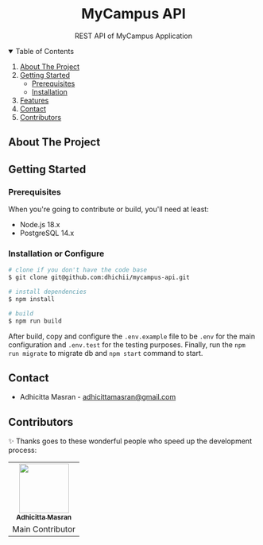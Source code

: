 <p align="center">
  <h1 align="center">MyCampus API</h1>

  <p align="center">
    REST API of MyCampus Application
  </p>
</p>

<!-- TABLE OF CONTENTS -->
<details open="open">
  <summary>Table of Contents</summary>
  <ol>
    <li>
      <a href="#about-the-project">About The Project</a>
    </li>
    <li>
      <a href="#getting-started">Getting Started</a>
      <ul>
        <li><a href="#prerequisites">Prerequisites</a></li>
        <li><a href="#installation">Installation</a></li>
      </ul>
    </li>
    <li><a href="#features">Features</a></li>
    <li><a href="#contact">Contact</a></li>
    <li><a href="#contributors">Contributors</a></li>
  </ol>
</details>

## About The Project

## Getting Started

### Prerequisites

When you're going to contribute or build, you'll need at least:
  - Node.js 18.x
  - PostgreSQL 14.x

### Installation or Configure

```bash
# clone if you don't have the code base
$ git clone git@github.com:dhichii/mycampus-api.git

# install dependencies
$ npm install

# build
$ npm run build
```

After build, copy and configure the `.env.example` file to be `.env` for the main configuration and `.env.test` for the testing purposes. Finally, run the `npm run migrate` to migrate db and `npm start` command to start.

## Contact

- Adhicitta Masran - <adhicittamasran@gmail.com>

## Contributors

✨ Thanks goes to these wonderful people who speed up the development process: 

<!-- ALL-CONTRIBUTORS-LIST:START -->
<table>
    <tr>
        <td align="center">
            <a href="https://github.com/dhichii">
                <img src="https://avatars.githubusercontent.com/u/75155775?v=4?s=100" width="100px;" alt=""/>
                <br />
                <sub><b>Adhicitta Masran</b></sub>
            </a>
        </td>
    </tr>
    <tr>
      <td align="center">
        Main Contributor
      </td>
    </tr>
</table>
<!-- ALL-CONTRIBUTORS-LIST:FINISH -->
